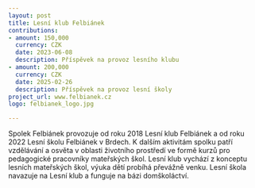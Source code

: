 ```yaml
---
layout: post
title: Lesní klub Felbiánek
contributions:
- amount: 150,000
  currency: CZK
  date: 2023-06-08
  description: Příspěvek na provoz lesního klubu
- amount: 200,000
  currency: CZK
  date: 2025-02-26
  description: Příspěvek na provoz lesní školy
project_url: www.felbianek.cz
logo: felbianek_logo.jpg

---
```

Spolek Felbiánek provozuje od roku 2018 Lesní klub Felbiánek a od roku 2022 Lesní školu Felbiánek v Brdech. K dalším aktivitám spolku patří vzdělávání a osvěta v oblasti životního prostředí ve formě kurzů pro pedagogické pracovníky mateřských škol.
Lesní klub vychází z konceptu lesních mateřských škol, výuka dětí probíhá převážně venku. Lesní škola navazuje na Lesní klub a funguje na bázi domškoláctví.
